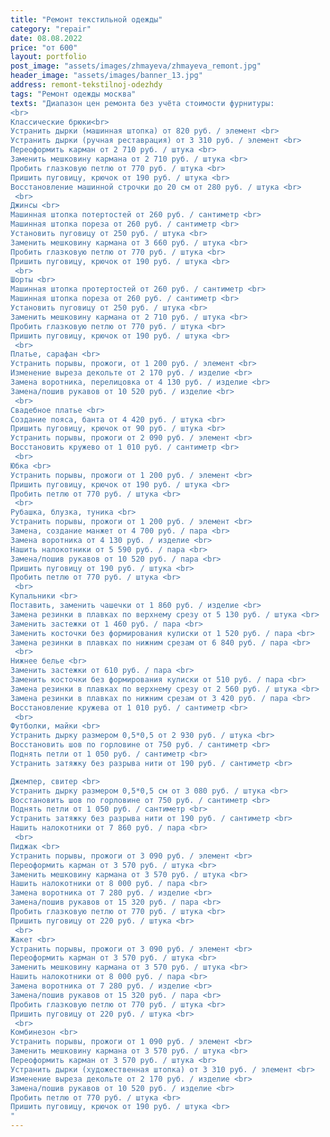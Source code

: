 ```yaml
---
title: "Ремонт текстильной одежды"
category: "repair"
date: 08.08.2022
price: "от 600"
layout: portfolio
post_image: "assets/images/zhmayeva/zhmayeva_remont.jpg"
header_image: "assets/images/banner_13.jpg"
address: remont-tekstilnoj-odezhdy
tags: "Ремонт одежды москва"
texts: "Диапазон цен ремонта без учёта стоимости фурнитуры:
<br>
Классические брюки<br>
Устранить дырки (машинная штопка) от 820 руб. / элемент <br>
Устранить дырки (ручная реставрация) от 3 310 руб. / элемент <br>
Переоформить карман от 2 710 руб. / штука <br>
Заменить мешковину кармана от 2 710 руб. / штука <br>
Пробить глазковую петлю от 770 руб. / штука <br>
Пришить пуговицу, крючок от 190 руб. / штука <br>
Восстановление машинной строчки до 20 см от 280 руб. / штука <br>
 <br>
Джинсы <br>
Машинная штопка потертостей от 260 руб. / сантиметр <br>
Машинная штопка пореза от 260 руб. / сантиметр <br>
Установить пуговицу от 250 руб. / штука <br>
Заменить мешковину кармана от 3 660 руб. / штука <br>
Пробить глазковую петлю от 770 руб. / штука <br>
Пришить пуговицу, крючок от 190 руб. / штука <br>
 <br>
Шорты <br>
Машинная штопка протертостей от 260 руб. / сантиметр <br>
Машинная штопка пореза от 260 руб. / сантиметр <br>
Установить пуговицу от 250 руб. / штука <br>
Заменить мешковину кармана от 2 710 руб. / штука <br>
Пробить глазковую петлю от 770 руб. / штука <br>
Пришить пуговицу, крючок от 190 руб. / штука <br>
 <br>
Платье, сарафан <br>
Устранить порывы, прожоги, от 1 200 руб. / элемент <br>
Изменение выреза декольте от 2 170 руб. / изделие <br>
Замена воротника, перелицовка от 4 130 руб. / изделие <br>
Замена/пошив рукавов от 10 520 руб. / изделие <br>
 <br>
Свадебное платье <br>
Создание пояса, банта от 4 420 руб. / штука <br>
Пришить пуговицу, крючок от 90 руб. / штука <br>
Устранить порывы, прожоги от 2 090 руб. / элемент <br>
Восстановить кружево от 1 010 руб. / сантиметр <br>
 <br>
Юбка <br>
Устранить порывы, прожоги от 1 200 руб. / элемент <br>
Пришить пуговицу, крючок от 190 руб. / штука <br>
Пробить петлю от 770 руб. / штука <br>
 <br>
Рубашка, блузка, туника <br>
Устранить порывы, прожоги от 1 200 руб. / элемент <br>
Замена, создание манжет от 4 700 руб. / пара <br>
Замена воротника от 4 130 руб. / изделие <br>
Нашить налокотники от 5 590 руб. / пара <br>
Замена/пошив рукавов от 10 520 руб. / пара <br>
Пришить пуговицу от 190 руб. / штука <br>
Пробить петлю от 770 руб. / штука <br>
 <br>
Купальники <br>
Поставить, заменить чашечки от 1 860 руб. / изделие <br>
Замена резинки в плавках по верхнему срезу от 5 130 руб. / штука <br>
Заменить застежки от 1 460 руб. / пара <br>
Заменить косточки без формирования кулиски от 1 520 руб. / пара <br>
Замена резинки в плавках по нижним срезам от 6 840 руб. / пара <br>
 <br>
Нижнее белье <br>
Заменить застежки от 610 руб. / пара <br>
Заменить косточки без формирования кулиски от 510 руб. / пара <br>
Замена резинки в плавках по верхнему срезу от 2 560 руб. / штука <br>
Замена резинки в плавках по нижним срезам от 3 420 руб. / пара <br>
Восстановление кружева от 1 010 руб. / сантиметр <br>
 <br>
Футболки, майки <br>
Устранить дырку размером 0,5*0,5 от 2 930 руб. / штука <br>
Восстановить шов по горловине от 750 руб. / сантиметр <br>
Поднять петли от 1 050 руб. / сантиметр <br>
Устранить затяжку без разрыва нити от 190 руб. / сантиметр <br>

Джемпер, свитер <br>
Устранить дырку размером 0,5*0,5 см от 3 080 руб. / штука <br>
Восстановить шов по горловине от 750 руб. / сантиметр <br>
Поднять петли от 1 050 руб. / сантиметр <br>
Устранить затяжку без разрыва нити от 190 руб. / сантиметр <br>
Нашить налокотники от 7 860 руб. / пара <br>
 <br>
Пиджак <br>
Устранить порывы, прожоги от 3 090 руб. / элемент <br>
Переоформить карман от 3 570 руб. / штука <br>
Заменить мешковину кармана от 3 570 руб. / штука <br>
Нашить налокотники от 8 000 руб. / пара <br>
Замена воротника от 7 280 руб. / изделие <br>
Замена/пошив рукавов от 15 320 руб. / пара <br>
Пробить глазковую петлю от 770 руб. / штука <br>
Пришить пуговицу от 220 руб. / штука <br>
 <br>
Жакет <br>
Устранить порывы, прожоги от 3 090 руб. / элемент <br>
Переоформить карман от 3 570 руб. / штука <br>
Заменить мешковину кармана от 3 570 руб. / штука <br>
Нашить налокотники от 8 000 руб. / пара <br>
Замена воротника от 7 280 руб. / изделие <br>
Замена/пошив рукавов от 15 320 руб. / пара <br>
Пробить глазковую петлю от 770 руб. / штука <br>
Пришить пуговицу от 220 руб. / штука <br>
 <br>
Комбинезон <br>
Устранить порывы, прожоги от 1 090 руб. / элемент <br>
Заменить мешковину кармана от 3 570 руб. / штука <br>
Переоформить карман от 3 570 руб. / штука <br>
Устранить дырки (художественная штопка) от 3 310 руб. / элемент <br>
Изменение выреза декольте от 2 170 руб. / изделие <br>
Замена/пошив рукавов от 10 520 руб. / изделие <br>
Пробить петлю от 770 руб. / штука <br>
Пришить пуговицу, крючок от 190 руб. / штука <br>
"
---
```

